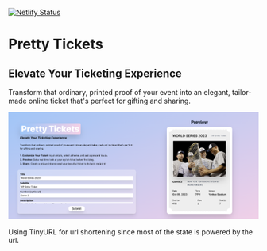 [![Netlify Status](https://api.netlify.com/api/v1/badges/a81204a5-d6c4-4a7f-807b-3fcecda118ee/deploy-status)](https://app.netlify.com/sites/prettytickets/deploys)

# Pretty Tickets

## Elevate Your Ticketing Experience

Transform that ordinary, printed proof of your event into an elegant, tailor-made online ticket that's perfect for gifting and sharing.

![Homepage](./public/screenshot.png)

Using TinyURL for url shortening since most of the state is powered by the url.
